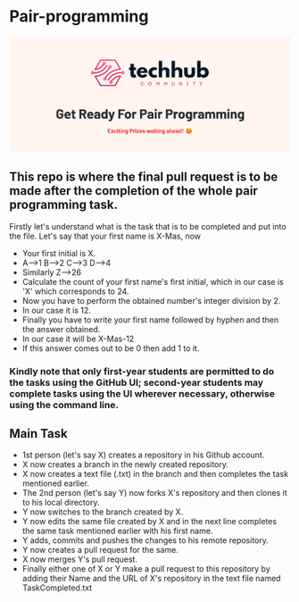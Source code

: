 # Pair-programming

![presentation](/assets/image.png)

## This repo is where the final pull request is to be made after the completion of the whole pair programming task.

Firstly let's understand what is the task that is to be completed and put into the file. Let's say that your first name is X-Mas, now 
- Your first initial is X.
- A-->1    B-->2   C-->3   D-->4
- Similarly Z-->26
- Calculate the count of your first name's first initial, which in our case is 'X' which corresponds to 24.
- Now you have to perform the obtained number's integer division by 2.
- In our case it is 12.
- Finally you have to write your first name followed by hyphen and then the answer obtained.
- In our case it will be X-Mas-12
- If this answer comes out to be 0 then add 1 to it.

### Kindly note that only first-year students are permitted to do the tasks using the GitHub UI; second-year students may complete tasks using the UI wherever necessary, otherwise using the command line.

## Main Task 
- 1st person (let's say X) creates a repository in his Github account.
- X now creates a branch in the newly created repository.
- X now creates a text file (.txt) in the branch and then completes the task mentioned earlier.
- The 2nd person (let's say Y) now forks X's repository and then clones it to his local directory.
- Y now switches to the branch created by X.
- Y now edits the same file created by X and in the next line completes the same task mentioned earlier with his first name.
- Y adds, commits and pushes the changes to his remote repository.
- Y now creates a pull request for the same.
- X now merges Y's pull request.
- Finally either one of X or Y make a pull request to this repository by adding their Name and the URL of X's repository in the text file named TaskCompleted.txt
